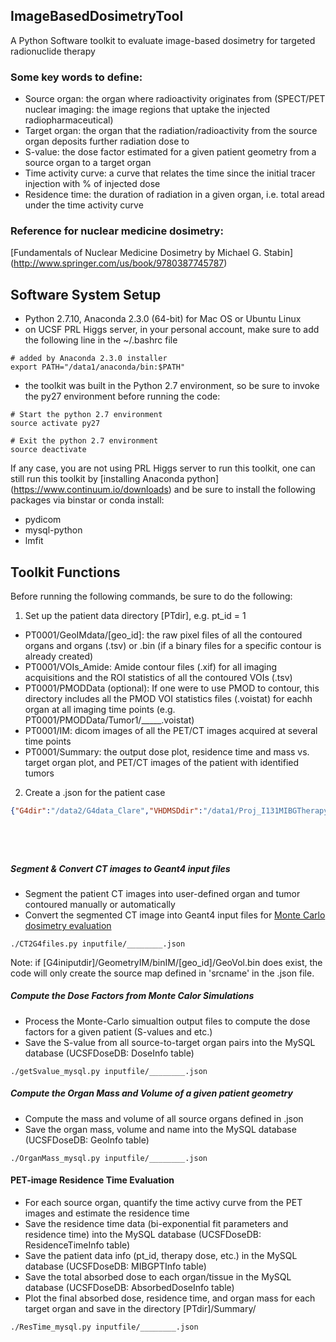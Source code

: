 ## ImageBasedDosimetryTool
A Python Software toolkit to evaluate image-based dosimetry for targeted radionuclide therapy

### Some key words to define:

- Source organ: the organ where radioactivity originates from (SPECT/PET nuclear imaging: the image regions that uptake the injected radiopharmaceutical)
- Target organ: the organ that the radiation/radioactivity from the source organ deposits further radiation dose to
- S-value: the dose factor estimated for a given patient geometry from a source organ to a target organ
- Time activity curve: a curve that relates the time since the initial tracer injection with % of injected dose
- Residence time: the duration of radiation in a given organ, i.e. total aread under the time activity curve

### Reference for nuclear medicine dosimetry:

[Fundamentals of Nuclear Medicine Dosimetry by Michael G. Stabin] (http://www.springer.com/us/book/9780387745787)


Software System Setup
--------------------

- Python 2.7.10, Anaconda 2.3.0 (64-bit) for Mac OS or Ubuntu Linux
- on UCSF PRL Higgs server, in your personal account, make sure to add the following line in the ~/.bashrc file
```
# added by Anaconda 2.3.0 installer
export PATH="/data1/anaconda/bin:$PATH"
```
- the toolkit was built in the Python 2.7 environment, so be sure to invoke the py27 environment before running the code:
```
# Start the python 2.7 environment
source activate py27

# Exit the python 2.7 environment
source deactivate
``` 

If any case, you are not using PRL Higgs server to run this toolkit, one can still run this toolkit by [installing Anaconda python] (https://www.continuum.io/downloads) and be sure to install the following packages via binstar or conda install:
- pydicom
- mysql-python
- lmfit


Toolkit Functions
--------------------

Before running the following commands, be sure to do the following:

1. Set up the patient data directory [PTdir], e.g. pt_id = 1
  - PT0001/GeoIMdata/[geo_id]: the raw pixel files of all the contoured organs and organs (.tsv) or .bin (if a binary files for a specific contour is already created)
  - PT0001/VOIs_Amide: Amide contour files (.xif) for all imaging acquisitions and the ROI statistics of all the contoured VOIs (.tsv)
  - PT0001/PMODData (optional): If one were to use PMOD to contour, this directory includes all the PMOD VOI statistics files (.voistat) for eachh organ at all imaging time points (e.g. PT0001/PMODData/Tumor1/_____.voistat)
  - PT0001/IM: dicom images of all the PET/CT images acquired at several time points
  - PT0001/Summary: the output dose plot, residence time and mass vs. target organ plot, and PET/CT images of the patient with identified tumors

2. Create a .json for the patient case
```json
{"G4dir":"/data2/G4data_Clare","VHDMSDdir":"/data1/Proj_I131MIBGTherapy/VHDMSDlite","NBptdir":"/data1/Proj_I131MIBGTherapy/ptData","fwdir":"/data2/G4data_Clare/G4INPUT","ctdir":"/data1/Proj_I131MIBGTherapy/ptData/PT0002/IM/E13450/4","geotag":"segCT_MIBGPT2","PTid":2,"pmodftag":"","img_isotope_halflife_day":4.176,"therapy_isotope_halflife_day":8.0252,"I131MIBGinjDosemCi":357.0,"simpkg":"G4.9.6.p02","isDosePlot":true,"isFitPlot":false,"G4AppName":"VoxelizedHumanDoseMultiSDv3-build","G4SimDataDir":"Higgs:/data2/G4data_Clare/G4.9.6.p02work/VoxelizedHumanDoseMultiSDv3-build/data","frtype":"uint8","frindx":[2,3,4],"ecomptag":"adf","phantomtag":"","masktag":[],"binfwtype":"uint8","nxyz":[512,512,364],"dxyz":[1.36719,1.36719,5.0],"xyz0":[-357.10,-315.70,-30.50],"HUthresh":[-5000,-400,200,1440,5000],"HUthresh_name":["Air(inbody)","ResidualSoftTissue","Cranium","Teeth"],"organvoiname":["Lung","Brain","Heart","Liver","SalivaryGlands","Spleen","Urinarybladder","Stomach","Thyroid","Kidney","Tumor1","Tumor2","Tumor3","Tumor4","Tumor5","Tumor6","Tumor7","Tumor8","Tumor9"],"tumorvoiname":["Tumor1","Tumor2","Tumor3","Tumor4","Tumor5","Tumor6","Tumor7","Tumor8","Tumor9"],"srcparticle":"I131","excludesrcname":[],"therun":[1,10,1],"srcname":{"TotalBody":["ResidualSoftTissue","Cranium","Teeth","Lung","Brain","Heart","Liver","SalivaryGlands","Spleen","Urinarybladder","Stomach","Thyroid","Kidney","Tumor1","Tumor2","Tumor3","Tumor4","Tumor5","Tumor6","Tumor7","Tumor8","Tumor9"],"Heart":["Heart"],"Liver":["Liver"],"SalivaryGlands":["SalivaryGlands"],"Spleen":["Spleen"],"Urinarybladder":["Urinarybladder"],"Stomach":["Stomach"],"Thyroid":["Thyroid"],"Kidney":["Kidney"],"Tumor1":["Tumor1"],"Tumor2":["Tumor2"],"Tumor3":["Tumor3"],"Tumor4":["Tumor4"],"Tumor5":["Tumor5"],"Tumor6":["Tumor6"],"Tumor7":["Tumor7"],"Tumor8":["Tumor8"],"Tumor9":["Tumor9"],"Brain":["Brain"],"Lung":["Lung"]}}






```


##### Segment & Convert CT images to Geant4 input files

- Segment the patient CT images into user-defined organ and tumor contoured manually or automatically
- Convert the segmented CT image into Geant4 input files for [Monte Carlo dosimetry evaluation](https://github.com/clarehchao/VoxelizedHumanDoseMultiSDv1) 
```
./CT2G4files.py inputfile/________.json
```
Note: if [G4iniputdir]/GeometryIM/binIM/[geo_id]/GeoVol.bin does exist, the code will only create the source map defined in 'srcname' in the .json file.

##### Compute the Dose Factors from Monte Calor Simulations
- Process the Monte-Carlo simualtion output files to compute the dose factors for a given patient (S-values and etc.)
- Save the S-value from all source-to-target organ pairs into the MySQL database (UCSFDoseDB: DoseInfo table)
```
./getSvalue_mysql.py inputfile/________.json
```

##### Compute the Organ Mass and Volume of a given patient geometry
- Compute the mass and volume of all source organs defined in .json
- Save the organ mass, volume and name into the MySQL database (UCSFDoseDB: GeoInfo table)
```
./OrganMass_mysql.py inputfile/________.json
```

#### PET-image Residence Time Evaluation
- For each source organ, quantify the time activy curve from the PET images and estimate the residence time
- Save the residence time data (bi-exponential fit parameters and residence time) into the MySQL database (UCSFDoseDB: ResidenceTimeInfo table)
- Save the patient data info (pt_id, therapy dose, etc.) in the MySQL database (UCSFDoseDB: MIBGPTInfo table)
- Save the total absorbed dose to each organ/tissue in the MySQL database (UCSFDoseDB: AbsorbedDoseInfo table)
- Plot the final absorbed dose, residence time, and organ mass for each target organ and save in the directory [PTdir]/Summary/
```
./ResTime_mysql.py inputfile/________.json
```




